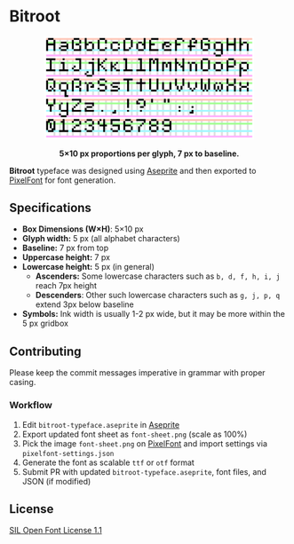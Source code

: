 # Bitroot

<div style="text-align: center;">
    <img src="preview.png" alt="Bitroot Typeface Preview" style="max-width: 75%; height: 75%;">
    <p><b>5×10 px proportions per glyph, 7 px to baseline.</b></p>
</div>

**Bitroot** typeface was designed using [Aseprite](https://www.aseprite.org/) and then exported to [PixelFont](https://yellowafterlife.itch.io/pixelfont) for font generation.

## Specifications

- **Box Dimensions (W×H)**: 5×10 px
- **Glyph width:** 5 px (all alphabet characters)
- **Baseline:** 7 px from top
- **Uppercase height:** 7 px
- **Lowercase height:** 5 px (in general)
    - **Ascenders:** Some lowercase characters such as `b, d, f, h, i, j` reach 7px height
    - **Descenders**: Other such lowercase characters such as `g, j, p, q` extend 3px below baseline
- **Symbols:** Ink width is usually 1-2 px wide, but it may be more within the 5 px gridbox

## Contributing

Please keep the commit messages imperative in grammar with proper casing.

### Workflow

1. Edit `bitroot-typeface.aseprite` in [Aseprite](https://www.aseprite.org/)
2. Export updated font sheet as `font-sheet.png` (scale as 100%)
3. Pick the image `font-sheet.png` on [PixelFont](https://yellowafterlife.itch.io/pixelfont) and import settings via `pixelfont-settings.json`
4. Generate the font as scalable `ttf` or `otf` format
5. Submit PR with updated `bitroot-typeface.aseprite`, font files, and JSON (if modified)

## License

[SIL Open Font License 1.1](https://scripts.sil.org/OFL)
